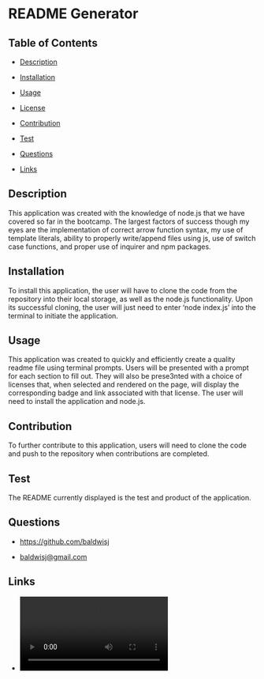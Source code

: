 
  

  # README Generator

  ## Table of Contents

  - [Description](#description)

  - [Installation](#installation)

  - [Usage](#usage)

  - [License](#license)

  - [Contribution](#contribution)

  - [Test](#test)

  - [Questions](#questions)

  - [Links](#links)


  ## Description

  This application was created with the knowledge of node.js that we have covered so far in the bootcamp. The largest factors of success though my eyes are the implementation of correct arrow function syntax, my use of template literals, ability to properly write/append files using js, use of switch case functions, and proper use of inquirer and npm packages. 


  ## Installation

  To install this application, the user will have to clone the code from the repository into their local storage, as well as the node.js functionality. Upon its successful cloning, the user will just need to enter ‘node index.js’ into the terminal to initiate the application.


  ## Usage

  This application was created to quickly and efficiently create a quality readme file using terminal prompts. Users will be presented with a prompt for each section to fill out. They will also be prese3nted with a choice of licenses that, when selected and rendered on the page, will display the corresponding badge and link associated with that license. The user will need to install the application and node.js.


  


  ## Contribution

  To further contribute to this application, users will need to clone the code and push to the repository when contributions are completed.


  ## Test

  The README currently displayed is the test and product of the application.


  ## Questions

  - https://github.com/baldwisj

  - baldwisj@gmail.com


  ## Links

  - ![Watch the Walkthorugh video](./assets/readme_generator_walkthrough.webm)
